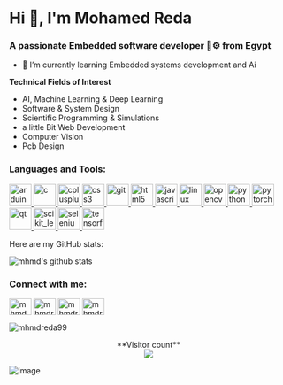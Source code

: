 <h1 align="centre">Hi 👋, I'm Mohamed Reda</h1>

<h3 align="left">A passionate Embedded software developer 🤖⚙️ from Egypt</h3>

- 🌱 I’m currently learning Embedded systems development and Ai 

**Technical Fields of Interest** <br/>
- AI, Machine Learning & Deep Learning
- Software & System Design
- Scientific Programming & Simulations
- a little Bit Web Development
- Computer Vision
- Pcb Design


<h3 align="left">Languages and Tools:</h3>
<p align="left"> <a href="https://www.arduino.cc/" target="_blank"> <img src="https://cdn.worldvectorlogo.com/logos/arduino-1.svg" alt="arduino" width="40" height="40"/> </a> <a href="https://www.cprogramming.com/" target="_blank"> <img src="https://devicons.github.io/devicon/devicon.git/icons/c/c-original.svg" alt="c" width="40" height="40"/> </a> <a href="https://www.w3schools.com/cpp/" target="_blank"> <img src="https://devicons.github.io/devicon/devicon.git/icons/cplusplus/cplusplus-original.svg" alt="cplusplus" width="40" height="40"/> </a> <a href="https://www.w3schools.com/css/" target="_blank"> <img src="https://devicons.github.io/devicon/devicon.git/icons/css3/css3-original-wordmark.svg" alt="css3" width="40" height="40"/> </a> <a href="https://git-scm.com/" target="_blank"> <img src="https://www.vectorlogo.zone/logos/git-scm/git-scm-icon.svg" alt="git" width="40" height="40"/> </a> <a href="https://www.w3.org/html/" target="_blank"> <img src="https://devicons.github.io/devicon/devicon.git/icons/html5/html5-original-wordmark.svg" alt="html5" width="40" height="40"/> </a> <a href="https://developer.mozilla.org/en-US/docs/Web/JavaScript" target="_blank"> <img src="https://devicons.github.io/devicon/devicon.git/icons/javascript/javascript-original.svg" alt="javascript" width="40" height="40"/> </a> <a href="https://www.linux.org/" target="_blank"> <img src="https://devicons.github.io/devicon/devicon.git/icons/linux/linux-original.svg" alt="linux" width="40" height="40"/> </a> <a href="https://opencv.org/" target="_blank"> <img src="https://www.vectorlogo.zone/logos/opencv/opencv-icon.svg" alt="opencv" width="40" height="40"/> </a> <a href="https://www.python.org" target="_blank"> <img src="https://devicons.github.io/devicon/devicon.git/icons/python/python-original.svg" alt="python" width="40" height="40"/> </a> <a href="https://pytorch.org/" target="_blank"> <img src="https://www.vectorlogo.zone/logos/pytorch/pytorch-icon.svg" alt="pytorch" width="40" height="40"/> </a> <a href="https://www.qt.io/" target="_blank"> <img src="https://upload.wikimedia.org/wikipedia/commons/0/0b/Qt_logo_2016.svg" alt="qt" width="40" height="40"/> </a> <a href="https://scikit-learn.org/" target="_blank"> <img src="https://upload.wikimedia.org/wikipedia/commons/0/05/Scikit_learn_logo_small.svg" alt="scikit_learn" width="40" height="40"/> </a> <a href="https://www.selenium.dev" target="_blank"> <img src="https://raw.githubusercontent.com/detain/svg-logos/780f25886640cef088af994181646db2f6b1a3f8/svg/selenium-logo.svg" alt="selenium" width="40" height="40"/> </a> <a href="https://www.tensorflow.org" target="_blank"> <img src="https://www.vectorlogo.zone/logos/tensorflow/tensorflow-icon.svg" alt="tensorflow" width="40" height="40"/> </a> </p>

Here are my GitHub stats:

![mhmd's github stats](https://github-readme-stats.vercel.app/api?username=mhmdreda99&count_private=true&show_icons=true)



<h3 align="left">Connect with me:</h3>
<p align="left">
<a href="https://twitter.com/mhmdreda_99" target="blank"><img align="center" src="https://cdn.jsdelivr.net/npm/simple-icons@3.0.1/icons/twitter.svg" alt="mhmd_reda_" height="30" width="40" /></a>
<a href="https://linkedin.com/in/mhmdreda99" target="blank"><img align="center" src="https://cdn.jsdelivr.net/npm/simple-icons@3.0.1/icons/linkedin.svg" alt="mhmdreda99" height="30" width="40" /></a>
<a href="https://fb.com/mhmdreda99" target="blank"><img align="center" src="https://cdn.jsdelivr.net/npm/simple-icons@3.0.1/icons/facebook.svg" alt="mhmdreda99" height="30" width="40" /></a>
<a href="https://www.hackerrank.com/mhmdreda99" target="blank"><img align="center" src="https://cdn.jsdelivr.net/npm/simple-icons@3.0.1/icons/hackerrank.svg" alt="mhmdreda99" height="30" width="40" /></a>
</p>



<p><img align="center" src="https://github-readme-stats.vercel.app/api/top-langs?username=mhmdreda99&show_icons=true&locale=en&layout=compact" alt="mhmdreda99" /></p>

<p align="center"> 
  **Visitor count**<br>
  <img src="https://profile-counter.glitch.me/mhmdreda99/count.svg" />
</p>

![image](https://github.com/saadeghi/saadeghi/blob/master/dino.gif)
